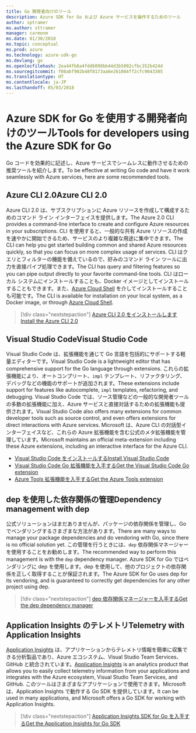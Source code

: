 ```yaml
---
title: Go 開発者向けのツール
description: Azure SDK for Go および Azure サービスを操作するためのツール
author: sptramer
ms.author: sttramer
manager: carmonm
ms.date: 01/30/2018
ms.topic: conceptual
ms.prod: azure
ms.technology: azure-sdk-go
ms.devlang: go
ms.openlocfilehash: 2ea44fb8a4fdd6098bb44d3b5092cfbc352b424d
ms.sourcegitcommit: f08abf902b48f8173aa6e261084ff2cfc9043305
ms.translationtype: HT
ms.contentlocale: ja-JP
ms.lasthandoff: 05/03/2018
---
```

# <a name="tools-for-developers-using-the-azure-sdk-for-go"></a><span data-ttu-id="b6e5d-103">Azure SDK for Go を使用する開発者向けのツール</span><span class="sxs-lookup"><span data-stu-id="b6e5d-103">Tools for developers using the Azure SDK for Go</span></span>

<span data-ttu-id="b6e5d-104">Go コードを効果的に記述し、Azure サービスでシームレスに動作させるための推奨ツールを紹介します。</span><span class="sxs-lookup"><span data-stu-id="b6e5d-104">To be effective at writing Go code and have it work seamlessly with Azure services, here are some recommended tools.</span></span>

## <a name="azure-cli-20"></a><span data-ttu-id="b6e5d-105">Azure CLI 2.0</span><span class="sxs-lookup"><span data-stu-id="b6e5d-105">Azure CLI 2.0</span></span>

<span data-ttu-id="b6e5d-106">Azure CLI 2.0 は、サブスクリプションに Azure リソースを作成して構成するためのコマンド ライン インターフェイスを提供します。</span><span class="sxs-lookup"><span data-stu-id="b6e5d-106">The Azure 2.0 CLI provides a command-line interface to create and configure Azure resources in your subscriptions.</span></span> <span data-ttu-id="b6e5d-107">CLI を使用すると、一般的な共有 Azure リソースの作成を速やかに開始できるため、サービスのより複雑な用途に集中できます。</span><span class="sxs-lookup"><span data-stu-id="b6e5d-107">The CLI can help you get started building common and shared Azure resources quickly, so that you can focus on more complex usage of services.</span></span> <span data-ttu-id="b6e5d-108">CLI はクエリとフィルターの機能を備えているので、好みのコマンド ライン ツールに出力を直接パイプ処理できます。</span><span class="sxs-lookup"><span data-stu-id="b6e5d-108">The CLI has query and filtering features so you can pipe output directly to your favorite command-line tools.</span></span> <span data-ttu-id="b6e5d-109">CLI はローカル システムにインストールすることも、Docker イメージとしてインストールすることもできます。また、[Azure Cloud Shell](https://docs.microsoft.com/en-us/azure/cloud-shell/overview) を介してインストールすることも可能です。</span><span class="sxs-lookup"><span data-stu-id="b6e5d-109">The CLI is available for installation on your local system, as a Docker image, or through [Azure Cloud Shell](https://docs.microsoft.com/en-us/azure/cloud-shell/overview).</span></span>

> [!div class="nextstepaction"]
> [<span data-ttu-id="b6e5d-110">Azure CLI 2.0 をインストールします</span><span class="sxs-lookup"><span data-stu-id="b6e5d-110">Install the Azure CLI 2.0</span></span>](/cli/azure/install-azure-cli)

## <a name="visual-studio-code"></a><span data-ttu-id="b6e5d-111">Visual Studio Code</span><span class="sxs-lookup"><span data-stu-id="b6e5d-111">Visual Studio Code</span></span>

<span data-ttu-id="b6e5d-112">Visual Studio Code は、拡張機能を通じて Go 言語を包括的にサポートする軽量エディターです。</span><span class="sxs-lookup"><span data-stu-id="b6e5d-112">Visual Studio Code is a lightweight editor that has comprehensive support for the Go language through extensions.</span></span> <span data-ttu-id="b6e5d-113">これらの拡張機能により、オートコンプリート、`impl` テンプレート、リファクタリング、デバッグなどの機能のサポートが追加されます。</span><span class="sxs-lookup"><span data-stu-id="b6e5d-113">These extensions include support for features like autocomplete, `impl` templates, refactoring, and debugging.</span></span> <span data-ttu-id="b6e5d-114">Visual Studio Code では、ソース管理などの一般的な開発者ツールの多数の拡張機能に加え、Azure サービスと直接対話するための拡張機能も提供されます。</span><span class="sxs-lookup"><span data-stu-id="b6e5d-114">Visual Studio Code also offers many extensions for common developer tools such as source control, and even offers extensions for direct interactions with Azure services.</span></span> <span data-ttu-id="b6e5d-115">Microsoft は、Azure CLI の対話型インターフェイスなど、これらの Azure 拡張機能を含む公式のメタ拡張機能を管理しています。</span><span class="sxs-lookup"><span data-stu-id="b6e5d-115">Microsoft maintains an official meta-extension including these Azure extensions, including an interactive interface for the Azure CLI.</span></span>

* [<span data-ttu-id="b6e5d-116">Visual Studio Code をインストールする</span><span class="sxs-lookup"><span data-stu-id="b6e5d-116">Install Visual Studio Code</span></span>](https://code.visualstudio.com/Download)
* [<span data-ttu-id="b6e5d-117">Visual Studio Code Go 拡張機能を入手する</span><span class="sxs-lookup"><span data-stu-id="b6e5d-117">Get the Visual Studio Code Go extension</span></span>](https://code.visualstudio.com/docs/languages/go)
* [<span data-ttu-id="b6e5d-118">Azure Tools 拡張機能を入手する</span><span class="sxs-lookup"><span data-stu-id="b6e5d-118">Get the Azure Tools extension</span></span>](https://marketplace.visualstudio.com/items?itemName=ms-vscode.vscode-azureextensionpack)

## <a name="dependency-management-with-dep"></a><span data-ttu-id="b6e5d-119">dep を使用した依存関係の管理</span><span class="sxs-lookup"><span data-stu-id="b6e5d-119">Dependency management with dep</span></span>

<span data-ttu-id="b6e5d-120">公式ソリューションはまだありませんが、パッケージの依存関係を管理し、Go でベンダリングするさまざまな方法があります。</span><span class="sxs-lookup"><span data-stu-id="b6e5d-120">There are many ways to manage your package dependencies and do vendoring with Go, since there is no official solution yet.</span></span> <span data-ttu-id="b6e5d-121">この管理を行うときには、`dep` 依存関係マネージャーを使用することをお勧めします。</span><span class="sxs-lookup"><span data-stu-id="b6e5d-121">The recommended way to perform this management is with the `dep` dependency manager.</span></span> <span data-ttu-id="b6e5d-122">Azure SDK for Go ではベンダリングに dep を使用します。dep を使用して、他のプロジェクトの依存関係を正しく取得することが保証されます。</span><span class="sxs-lookup"><span data-stu-id="b6e5d-122">The Azure SDK for Go uses dep for its vendoring, and is guaranteed to correctly get dependencies for any other project using dep.</span></span>

> [!div class="nextstepaction"]
> [<span data-ttu-id="b6e5d-123">dep 依存関係マネージャーを入手する</span><span class="sxs-lookup"><span data-stu-id="b6e5d-123">Get the dep dependency manager</span></span>](https://github.com/tools/godep)

## <a name="telemetry-with-application-insights"></a><span data-ttu-id="b6e5d-124">Application Insights のテレメトリ</span><span class="sxs-lookup"><span data-stu-id="b6e5d-124">Telemetry with Application Insights</span></span>

<span data-ttu-id="b6e5d-125">[Application Insights](https://azure.microsoft.com/en-us/services/application-insights/) は、アプリケーションからテレメトリ情報を簡単に収集できる分析製品であり、Azure エコシステム、Visual Studio Team Services、GitHub と統合されています。</span><span class="sxs-lookup"><span data-stu-id="b6e5d-125">[Application Insights](https://azure.microsoft.com/en-us/services/application-insights/) is an analytics product that allows you to easily collect telemetry information from your applications and integrates with the Azure ecosystem, Visual Studio Team Services, and GitHub.</span></span> <span data-ttu-id="b6e5d-126">このツールはさまざまなアプリケーションで使用できます。Microsoft は、Application Insights で動作する Go SDK を提供しています。</span><span class="sxs-lookup"><span data-stu-id="b6e5d-126">It can be used in many applications, and Microsoft offers a Go SDK for working with Application Insights.</span></span>

> [!div class="nextstepaction"]
> [<span data-ttu-id="b6e5d-127">Application Insights SDK for Go を入手する</span><span class="sxs-lookup"><span data-stu-id="b6e5d-127">Get the Application Insights for Go SDK</span></span>](https://github.com/Microsoft/ApplicationInsights-Go) 
